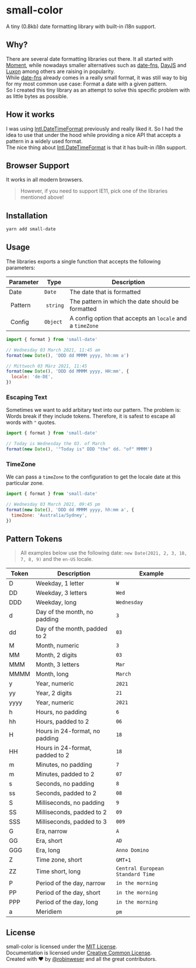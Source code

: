 # small-color

A tiny (0.8kb) date formatting library with built-in i18n support.<br>

## Why?

There are several date formatting libraries out there. It all started with [Moment](https://momentjs.com), while nowadays smaller alternatives such as [date-fns](https://date-fns.org), [DayJS](https://day.js.org) and [Luxon](https://moment.github.io/luxon/#/) among others are raising in popularity.<br>
While [date-fns](https://date-fns.org) already comes in a really small format, it was still way to big for my most common use case: Format a date with a given pattern.<br>
So I created this tiny library as an attempt to solve this specific problem with as little bytes as possible.

## How it works

I was using [Intl.DateTimeFormat](https://developer.mozilla.org/en-US/docs/Web/JavaScript/Reference/Global_Objects/Intl/DateTimeFormat) previously and really liked it. So I had the idea to use that under the hood while providing a nice API that accepts a pattern in a widely used format.<br>
The nice thing about [Intl.DateTimeFormat](https://developer.mozilla.org/en-US/docs/Web/JavaScript/Reference/Global_Objects/Intl/DateTimeFormat) is that it has built-in i18n support.

## Browser Support

It works in all modern browsers.<br>

> However, if you need to support IE11, pick one of the libraries mentioned above!

## Installation

```sh
yarn add small-date
```

## Usage

The libraries exports a single function that accepts the following parameters:

| Parameter | Type      | Description                                               |
| --------- | --------- | --------------------------------------------------------- |
| Date      | `Date`    | The date that is formatted                                |
|  Pattern  |  `string` | The pattern in which the date should be formatted         |
|  Config   | `Object`  | A config option that accepts an `locale` and a `timeZone` |

```javascript
import { format } from 'small-date'

// Wednesday 03 March 2021, 11:45 am
format(new Date(), 'DDD dd MMMM yyyy, hh:mm a')

// Mittwoch 03 März 2021, 11:45
format(new Date(), 'DDD dd MMMM yyyy, HH:mm', {
  locale: 'de-DE',
})
```

### Escaping Text

Sometimes we want to add arbitary text into our pattern. The problem is: Words break if they include tokens. Therefore, it is safest to escape all words with `"` quotes.

```javascript
import { format } from 'small-date'

// Today is Wednesday the 03. of March
format(new Date(), '"Today is" DDD "the" dd. "of" MMMM')
```

### TimeZone

We can pass a `timeZone` to the configuration to get the locale date at this particular zone.

```javascript
import { format } from 'small-date'

// Wednesday 03 March 2021, 09:45 pm
format(new Date(), 'DDD dd MMMM yyyy, hh:mm a', {
  timeZone: 'Australia/Sydney',
})
```

## Pattern Tokens

> All examples below use the following date: `new Date(2021, 2, 3, 18, 7, 8, 9)` and the `en-US` locale.

| Token |  Description                    | Example                          |
| ----- | ------------------------------- | -------------------------------- |
| D     | Weekday, 1 letter               | `W`                              |
| DD    | Weekday, 3 letters              | `Wed`                            |
| DDD   | Weekday, long                   | `Wednesday`                      |
| d     | Day of the month, no padding    | `3`                              |
| dd    | Day of the month, padded to 2   | `03`                             |
| M     | Month, numeric                  | `3`                              |
| MM    | Month, 2 digits                 | `03`                             |
| MMM   | Month, 3 letters                | `Mar`                            |
| MMMM  | Month, long                     | `March`                          |
| y     | Year, numeric                   | `2021`                           |
| yy    | Year, 2 digits                  | `21`                             |
| yyyy  | Year, numeric                   | `2021`                           |
| h     | Hours, no padding               | `6`                              |
| hh    | Hours, padded to 2              | `06`                             |
| H     | Hours in 24-format, no padding  | `18`                             |
| HH    | Hours in 24-format, padded to 2 | `18`                             |
| m     | Minutes, no padding             | `7`                              |
| m     | Minutes, padded to 2            | `07`                             |
| s     | Seconds, no padding             | `8`                              |
| ss    | Seconds, padded to 2            | `08`                             |
| S     | Milliseconds, no padding        | `9`                              |
| SS    | Milliseconds, padded to 2       | `09`                             |
| SSS   | Milliseconds, padded to 3       | `009`                            |
| G     | Era, narrow                     | `A`                              |
| GG    | Era, short                      | `AD`                             |
| GGG   | Era, long                       | `Anno Domino`                    |
| Z     | Time zone, short                | `GMT+1`                          |
| ZZ    | Time short, long                | `Central European Standard Time` |
| P     | Period of the day, narrow       | `in the morning`                 |
| PP    | Period of the day, short        | `in the morning`                 |
| PPP   | Period of the day, long         | `in the morning`                 |
| a     | Meridiem                        | `pm`                             |

## License

small-color is licensed under the [MIT License](http://opensource.org/licenses/MIT).<br>
Documentation is licensed under [Creative Common License](http://creativecommons.org/licenses/by/4.0/).<br>
Created with ♥ by [@robinweser](http://weser.io) and all the great contributors.
